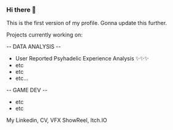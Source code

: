 ### Hi there 👋

This is the first version of my profile. Gonna update this further.

Projects currently working on: 

-- DATA ANALYSIS --
- User Reported Psyhadelic Experience Analysis ✨✨✨
- etc
- etc
- etc...

-- GAME DEV --
- etc
- etc



My Linkedin,  CV,  VFX ShowReel,  Itch.IO

<!--
**fwalker95/fwalker95** is a ✨ _special_ ✨ repository because its `README.md` (this file) appears on your GitHub profile.

Here are some ideas to get you started:

- 🔭 I’m currently working on ...
- 🌱 I’m currently learning ...
- 👯 I’m looking to collaborate on ...
- 🤔 I’m looking for help with ...
- 💬 Ask me about ...
- 📫 How to reach me: ...
- 😄 Pronouns: ...
- ⚡ Fun fact: ...
-->
